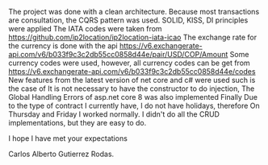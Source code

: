 The project was done with a clean architecture.
Because most transactions are consultation, the CQRS pattern was used.
SOLID, KISS, DI principles were applied
The IATA codes were taken from https://github.com/ip2location/ip2location-iata-icao
The exchange rate for the currency is done with the api https://v6.exchangerate-api.com/v6/b033f9c3c2db55cc0858d44e/pair/USD/COP/Amount
Some currency codes were used, however, all currency codes can be
get from https://v6.exchangerate-api.com/v6/b033f9c3c2db55cc0858d44e/codes
New features from the latest version of net core and c# were used
such is the case of It is not necessary to have the constructor to do injection,
The Global Handling Errors of asp.net core 8 was also implemented
Finally
Due to the type of contract I currently have, I do not have holidays, therefore
On Thursday and Friday I worked normally.
I didn't do all the CRUD implementations, but they are easy to do.

I hope I have met your expectations

Carlos Alberto Gutierrez Rodas.
